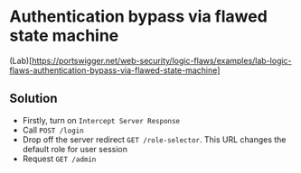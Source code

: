 # Authentication bypass via flawed state machine

(Lab)[https://portswigger.net/web-security/logic-flaws/examples/lab-logic-flaws-authentication-bypass-via-flawed-state-machine]

## Solution

- Firstly, turn on `Intercept Server Response`
- Call `POST /login`
- Drop off the server redirect `GET /role-selector`. This URL changes the default role for user session
- Request `GET /admin`